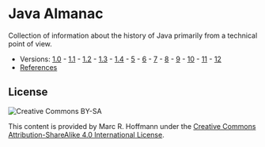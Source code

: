 # Java Almanac

Collection of information about the history of Java primarily from a technical point of view.

* Versions: [1.0](java-1.0.md) -
  [1.1](java-1.1.md) -
  [1.2](java-1.2.md) -
  [1.3](java-1.3.md) -
  [1.4](java-1.4.md) -
  [5](java-5.md) -
  [6](java-6.md) -
  [7](java-7.md) -
  [8](java-8.md) -
  [9](java-9.md) -
  [10](java-10.md) -
  [11](java-11.md) -
  [12](java-12.md)
* [References](references.md)

## License

![Creative Commons BY-SA](https://i.creativecommons.org/l/by-sa/4.0/88x31.png)

This content is provided by Marc R. Hoffmann under the
[Creative Commons Attribution-ShareAlike 4.0 International License](http://creativecommons.org/licenses/by-sa/4.0/).
